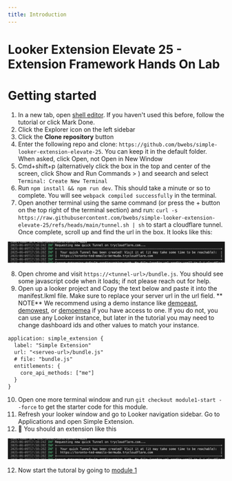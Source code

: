```yaml
---
title: Introduction
---
```


# Looker Extension Elevate 25 - Extension Framework Hands On Lab

# Getting started

1. In a new tab, open [shell editor](https://shell.cloud.google.com/?show=ide). If you haven't used this before, follow the tutorial or click Mark Done.
2. Click the Explorer icon on the left sidebar
3. Click the **Clone repository** button
4. Enter the following repo and clone: `https://github.com/bwebs/simple-looker-extension-elevate-25`. You can keep it in the default folder. When asked, click Open, not Open in New Window 
5. Cmd+shift+p (alternatively click the box in the top and center of the screen, click Show and Run Commands > ) and seearch and select `Terminal: Create New Terminal`
6. Run `npm install && npm run dev`. This should take a minute or so to complete. You will see `webpack compiled successfully` in the terminal.
7. Open another terminal using the same command (or press the + button on the top right of the terminal section) and run: `curl -s https://raw.githubusercontent.com/bwebs/simple-looker-extension-elevate-25/refs/heads/main/tunnel.sh | sh` to start a cloudflare tunnel. Once complete, scroll up and find the url in the box. It looks like this:

![quick-tunnel](module-1/quick-tunnel.png)

8. Open chrome and visit `https://<tunnel-url>/bundle.js`. You should see some javascript code when it loads; if not please reach out for help.
9.  Open up a looker project and Copy the text below and paste it into the manifest.lkml file. Make sure to replace your server url in the url field. ** NOTE** We recommend using a demo instance like [demoeast](https://demoeast.cloud.looker.com), [demowest](https://demowest.cloud.looker.com), or [demoemea](https://demoemea.cloud.looker.com) if you have access to one. If you do not, you can use any Looker instance, but later in the tutorial you may need to change dashboard ids and other values to match your instance.
    
```
application: simple_extension {
  label: "Simple Extension"
  url: "<serveo-url>/bundle.js"
  # file: "bundle.js"
  entitlements: {
    core_api_methods: ["me"]
  }
}
```

10.  Open one more terminal window and run `git checkout module1-start --force` to get the starter code for this module.
10.  Refresh your looker window and go to Looker navigation sidebar. Go to Applications and open Simple Extension. 
11.  :tada: You should an extension like this

![application-started](module-1/quick-tunnel.png)

12.  Now start the tutoral by going to [module 1](./module-1/0-overview.md) 